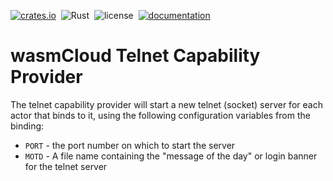 [![crates.io](https://img.shields.io/crates/v/wasmcloud-telnet.svg)](https://crates.io/crates/wasmcloud-telnet)&nbsp;
![Rust](https://github.com/wasmcloud/capability-providers/workflows/TELNET/badge.svg)&nbsp;
![license](https://img.shields.io/crates/l/wasmcloud-telnet.svg)&nbsp;
[![documentation](https://docs.rs/wasmcloud-telnet/badge.svg)](https://docs.rs/wasmcloud-telnet)

# wasmCloud Telnet Capability Provider

The telnet capability provider will start a new telnet (socket) server for each actor that binds to it, using the following configuration variables from the binding:

* `PORT` - the port number on which to start the server
* `MOTD` - A file name containing the "message of the day" or login banner for the telnet server
